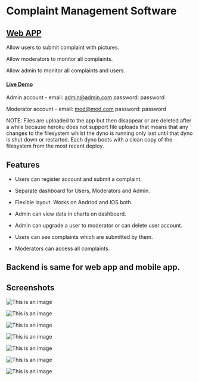 # Complaint Management Software


## [Web APP]( https://github.com/deepak-punia/complaint-management-software/)


Allow users to submit complaint with pictures.

Allow moderators to monitor all complaints.

Allow admin to monitor all complaints and users.

 

#### [Live Demo]( https://snack.expo.dev/@deepakpunia/cms_app)

 
Admin account - email: admin@admin.com password: password

Moderator account - email: mod@mod.com password: password

NOTE: Files are uploaded to the app but then disappear or are deleted after a while because heroku does not support file uploads that means that any changes to the filesystem whilst the dyno is running only last until that dyno is shut down or restarted. Each dyno boots with a clean copy of the filesystem from the most recent deploy.

## Features

- Users can register account and submit a complaint.

- Separate dashboard for Users, Moderators and Admin.

- Flexible layout. Works on Andriod and IOS both.

- Admin can view data in charts on dashboard.

- Admin can upgrade a user to moderator or can delete user account.

- Users can see complaints which are submitted by them.

- Moderators can access all complaints.

 

## Backend is same for web app and mobile app.


## Screenshots

![This is an image](https://github.com/deepak-punia/cms_app/blob/main/uploads/1.jpg?raw=true)

![This is an image](https://github.com/deepak-punia/cms_app/blob/main/uploads/2.jpg?raw=true)

![This is an image](https://github.com/deepak-punia/cms_app/blob/main/uploads/3.jpg?raw=true)

![This is an image](https://github.com/deepak-punia/cms_app/blob/main/uploads/4.jpg?raw=true)

![This is an image](https://github.com/deepak-punia/cms_app/blob/main/uploads/5.jpg?raw=true)

![This is an image](https://github.com/deepak-punia/cms_app/blob/main/uploads/6,jpg?raw=true)

![This is an image](https://github.com/deepak-punia/cms_app/blob/main/uploads/7.jpg?raw=true)
 